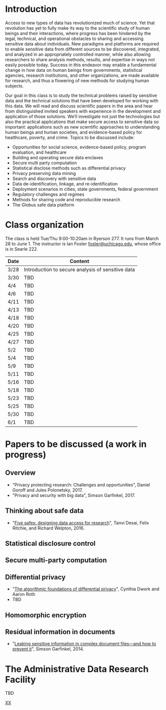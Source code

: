 # Introduction

Access to new types of data has revolutionized much of science. Yet that revolution has yet to fully make its way to the scientific study of human beings and their interactions, where progress has been hindered by the legal, technical, and operational obstacles to sharing and accessing sensitive data about individuals. New paradigms and platforms are required to enable sensitive data from different sources to be discovered, integrated, and analyzed in an appropriately controlled manner, while also allowing researchers to share analysis methods, results, and expertise in ways not easily possible today. Success in this endeavor may enable a fundamental change in how data on human beings from governments, statistical agencies, research institutions, and other organizations, are made available for research, and thus a flowering of new methods for studying human subjects.

Our goal in this class is to study the technical problems raised by sensitive data and the technical solutions that have been developed for working with this data. We will read and discuss scientific papers in the area and hear from distinguished invited speakers with experience in the development and application of those solutions. We’ll investigate not just the technologies but also the practical applications that make secure access to sensitive data so important: applications such as new scientific approaches to understanding human beings and human societies, and evidence-based policy for healthcare, poverty, and crime. Topics to be discussed include:

-	Opportunities for social science, evidence-based policy, program evaluation, and healthcare
-	Building and operating secure data enclaves 
-	Secure multi party computation
-	Statistical disclose methods such as differential privacy
-	Privacy preserving data mining 
-	Search and discovery with sensitive data
-	Data de-identification, linkage, and re-identification
-	Deployment scenarios in cities, state governments, federal government
-	Regulatory challenges and regimes
-	Methods for sharing code and reproducible research
-	The Globus safe data platform

#  Class organization

The class is held Tue/Thu 9:00-10:20am in Ryerson 277. It runs from March 28 to June 1. The instructor is Ian Foster <foster@uchicago.edu>, whose office is in Searle 222.

Date | Content
------- | -------------
3/28 | Introduction to secure analysis of sensitive data
3/30 | TBD
4/4 | TBD
4/6 | TBD
4/11 | TBD
4/13 | TBD
4/18 | TBD
4/20 | TBD
4/25 | TBD
4/27 | TBD
5/2 | TBD
5/4 | TBD
5/9 | TBD
5/11 | TBD
5/16 | TBD
5/18 | TBD
5/23 | TBD
5/25 | TBD
5/30 | TBD
6/1  | TBD

# Papers to be discussed (a work in progress)

## Overview 
- "Privacy protecting research: Challenges and opportunities", Daniel Goroff and Jules Polonetsky, 2017.
- "Privacy and security with big data", Simson Garfinkel, 2017.

## Thinking about safe data
- "[Five safes: designing data access for research](http://www2.uwe.ac.uk/faculties/BBS/Documents/1601.pdf)", Tanvi Desai, Felix Ritchie, and Richard Welpton, 2016.

## Statistical disclosure control


## Secure multi-party computation



## Differential privacy
- "[The algorithmic foundations of differential privacy](http://www.cis.upenn.edu/~aaroth/Papers/privacybook.pdf)", Cynthia Dwork and Aaron Roth
- TBD

## Homomorphic encryption

## Residual information in documents
- "[Leaking sensitive information in complex document files—and how to prevent it](https://simson.net/clips/academic/2014.IEEE.leaking_pdfs.pdf)", Simson Garfinkel, 2014.


# The Administrative Data Research Facility

TBD

[XX](../master/test)
